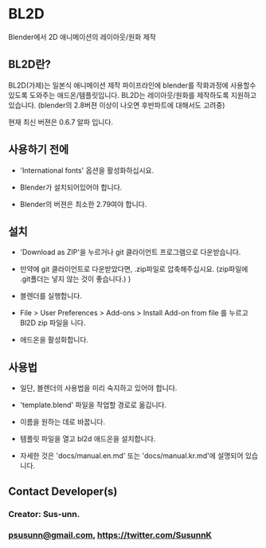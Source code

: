 BL2D
====
Blender에서 2D 애니메이션의 레이아웃/원화 제작

BL2D란?
-------

BL2D(가제)는 일본식 애니메이션 제작 파이프라인에 blender를 작화과정에 사용할수 있도록 도와주는 애드온/템플릿입니다.
BL2D는 레이아웃/원화를 제작하도록 지원하고 있습니다. (blender의 2.8버젼 이상이 나오면 후반파트에 대해서도 고려중)

현재 최신 버젼은 0.6.7 알파 입니다.

사용하기 전에
---------
    
- 'International fonts' 옵션을 활성화하십시요.
  
- Blender가 설치되어있어야 합니다.
  
- Blender의 버젼은 최소한 2.79여야 합니다.
	
설치
-----------

- 'Download as ZIP'을 누르거나 git 클라이언트 프로그램으로 다운받습니다.

- 만약에 git 클라이언트로 다운받았다면, .zip파일로 압축해주십시요. (zip파일에 .git폴더는 넣지 않는 것이 좋습니다.) )

- 블렌더를 실행합니다.

- File > User Preferences > Add-ons > Install Add-on from file 를 누르고 Bl2D zip 파일을 니다.

- 애드온을 활성화합니다.
  
사용법
-----

- 일단, 블렌더의 사용법을 미리 숙지하고 있어야 합니다.
  
- 'template.blend' 파일을 작업할 경로로 옮깁니다.
  
- 이름을 원하는 데로 바꿉니다.
  
- 템플릿 파일을 열고 bl2d 애드온을 설치합니다.

- 자세한 것은  'docs/manual.en.md' 또는 'docs/manual.kr.md'에 설명되어 있습니다.

    
Contact Developer(s)
-----------------
### Creator: Sus-unn. 

### psusunn@gmail.com, https://twitter.com/SusunnK 
